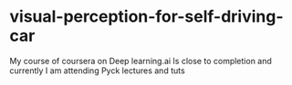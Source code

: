 # visual-perception-for-self-driving-car
My  course of coursera on Deep learning.ai 
Is close to completion and currently I am attending 
Pyck lectures and tuts 
